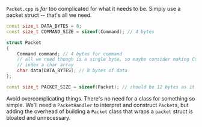 `Packet.cpp` is *far* too complicated for what it needs to be.
Simply use a packet struct -- that's all we need.

```c++
const size_t DATA_BYTES = 8;
const size_t COMMAND_SIZE = sizeof(Command); // 4 bytes

struct Packet
{
    Command command; // 4 bytes for command
    // all we need though is a single byte, so maybe consider making Command
    // index a char array
    char data[DATA_BYTES]; // 8 bytes of data
};

const size_t PACKET_SIZE = sizeof(Packet); // should be 12 bytes as it stands. Maybe use #pragma pack (1)
```

Avoid overcomplicating things. There's no need for a class for something so simple.
We'll need a `PacketHandler` to interpret and construct `Packet`s, but adding the overhead of
building a `Packet` class that wraps a `packet` struct is bloated and unnecessary.

